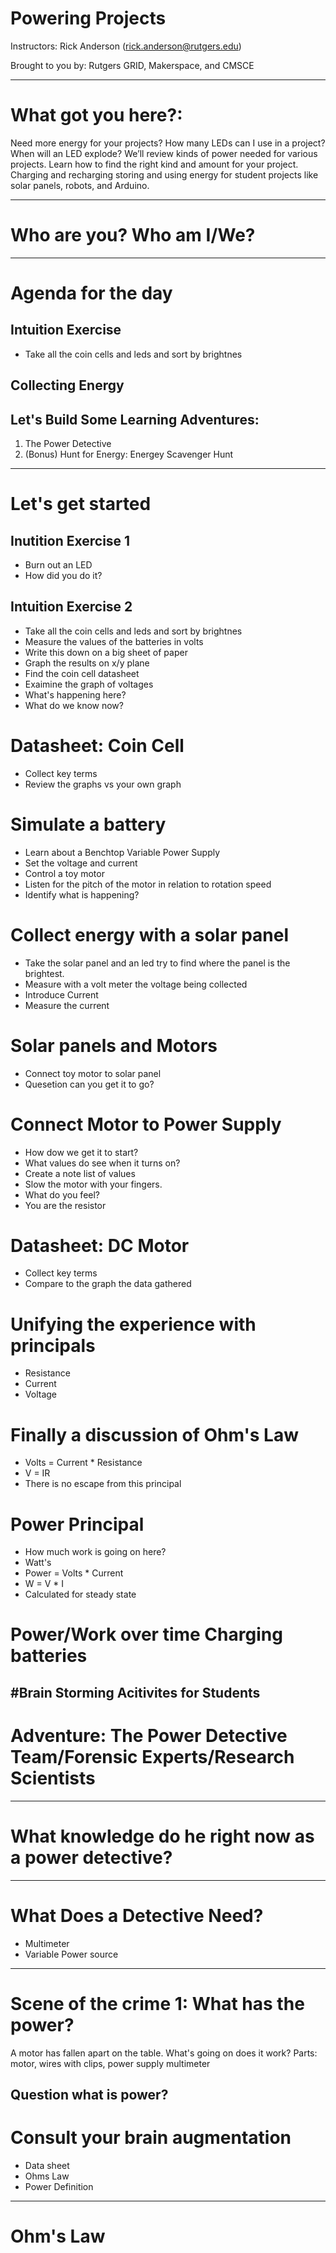 # Powering Projects

Instructors:
Rick Anderson (rick.anderson@rutgers.edu)

Brought to you by:
Rutgers GRID, Makerspace, and CMSCE

---
# What got you here?:

Need more energy for your projects? How many LEDs can I use in a project? When will an LED explode? We’ll review kinds of power needed for various projects. Learn how to find the right kind and amount for your project. Charging and recharging storing and using energy for student projects like solar panels, robots, and Arduino. 

---
# Who are you? Who am I/We?

---
# Agenda for the day
## Intuition Exercise
* Take all the coin cells and leds and sort by brightnes
## Collecting Energy
## 
## Let's Build Some Learning Adventures:
1. The Power Detective
2. (Bonus) Hunt for Energy: Energey Scavenger Hunt

---
# Let's get started
 ## Inutition Exercise 1
 * Burn out an LED
 * How did you do it?
 
 ## Intuition Exercise 2
* Take all the coin cells and leds and sort by brightnes
* Measure the values of the batteries in volts
* Write this down on a big sheet of paper
* Graph the results on x/y plane
* Find the coin cell datasheet 
* Exaimine the graph of voltages
* What's happening here?
* What do we know now?

# Datasheet: Coin Cell
* Collect key terms
* Review the graphs vs your own graph

# Simulate a battery
* Learn about a Benchtop Variable Power Supply
* Set the voltage and current
* Control a toy motor
* Listen for the pitch of the motor in relation to rotation speed
* Identify what is happening?

# Collect energy with a solar panel
* Take the solar panel and an led try to find where the panel is the brightest.
* Measure with a volt meter the voltage being collected
* Introduce Current
* Measure the current

# Solar panels and Motors
* Connect toy motor to solar panel
* Quesetion can you get it to go?

# Connect Motor to Power Supply
* How dow we get it to start?
* What values do see when it turns on?
* Create a note list of values
* Slow the motor with your fingers.
* What do you feel?
* You are the resistor

# Datasheet: DC Motor
* Collect key terms
* Compare to the graph the data gathered

# Unifying the experience with principals
* Resistance
* Current
* Voltage

# Finally a discussion of Ohm's Law
* Volts = Current * Resistance
* V = IR
* There is no escape from this principal

# Power Principal
* How much work is going on here?
* Watt's
* Power = Volts * Current
* W = V * I
* Calculated for steady state

# Power/Work over time Charging batteries

#Brain Storming Acitivites for Students
---
# Adventure: The Power Detective Team/Forensic Experts/Research Scientists
---
# What knowledge do he right now as a power detective?
---
# What Does a Detective Need?
* Multimeter
* Variable Power source
---
# Scene of the crime 1: What has the power?
A motor has fallen apart on the table. What's going on does it work?
Parts: motor, wires with clips, power supply multimeter

Question what is power?
---
# Consult your brain augmentation
* Data sheet
* Ohms Law
* Power Definition
---
# Ohm's Law



